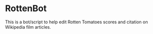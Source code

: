 # RottenBot
This is a bot/script to help edit Rotten Tomatoes scores and citation on Wikipedia film articles.
